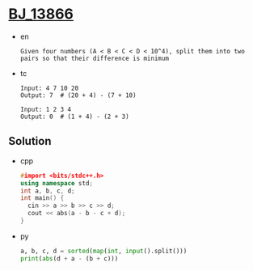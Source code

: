 # [BJ_13866](https://acmicpc.net/problem/13866)

* en

  ```en
  Given four numbers (A < B < C < D < 10^4), split them into two pairs so that their difference is minimum
  ```

* tc

  ```tc
  Input: 4 7 10 20
  Output: 7  # (20 + 4) - (7 + 10)

  Input: 1 2 3 4
  Output: 0  # (1 + 4) - (2 + 3)
  ```

## Solution

* cpp

  ```cpp
  #import <bits/stdc++.h>
  using namespace std;
  int a, b, c, d;
  int main() {
    cin >> a >> b >> c >> d;
    cout << abs(a - b - c + d);
  }
  ```

* py

  ```py
  a, b, c, d = sorted(map(int, input().split()))
  print(abs(d + a - (b + c)))
  ```
